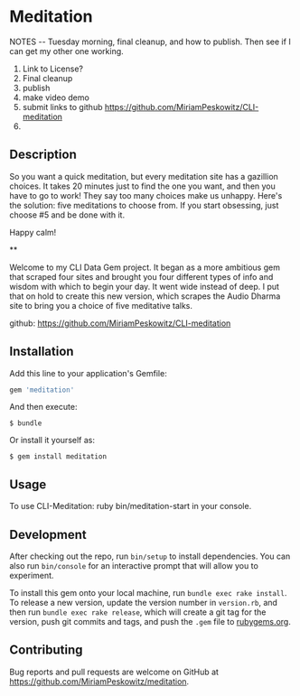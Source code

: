 # Meditation

NOTES -- Tuesday morning, final cleanup, and how to publish. Then see if I can get my other one working. 
1. Link to License? 
2. Final cleanup
3. publish
4. make video demo
5. submit links to github https://github.com/MiriamPeskowitz/CLI-meditation
6.

## Description

So you want a quick meditation, but every meditation site has a gazillion choices. It takes 20 minutes just to find the one you want, and then you have to go to work! They say too many choices make us unhappy. Here's the solution: five meditations to choose from. If you start obsessing, just choose #5 and be done with it. 

Happy calm!

**

Welcome to my CLI Data Gem project. It began as a more ambitious gem that scraped four sites and brought you four different types of info and wisdom with which to begin your day. It went wide instead of deep. I put that on hold to create this new version, which scrapes the Audio Dharma site to bring you a choice of five meditative talks.  

github: https://github.com/MiriamPeskowitz/CLI-meditation




## Installation

Add this line to your application's Gemfile:

```ruby
gem 'meditation'
```

And then execute:

    $ bundle

Or install it yourself as:

    $ gem install meditation

## Usage
To use CLI-Meditation: ruby bin/meditation-start in your console. 


## Development

After checking out the repo, run `bin/setup` to install dependencies. You can also run `bin/console` for an interactive prompt that will allow you to experiment.

To install this gem onto your local machine, run `bundle exec rake install`. To release a new version, update the version number in `version.rb`, and then run `bundle exec rake release`, which will create a git tag for the version, push git commits and tags, and push the `.gem` file to [rubygems.org](https://rubygems.org).

## Contributing

Bug reports and pull requests are welcome on GitHub at https://github.com/MiriamPeskowitz/meditation.
